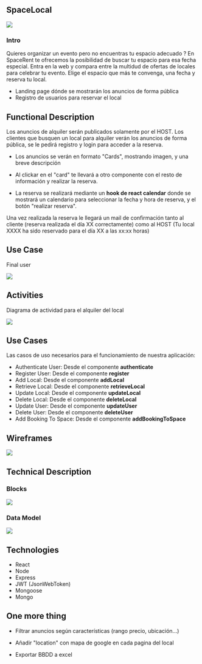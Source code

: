 ## SpaceLocal
![](./assets/img/giphy.webp)

### Intro
Quieres organizar un evento pero no encuentras tu espacio adecuado ? En SpaceRent te ofrecemos la posibilidad de buscar tu espacio para esa fecha especial. Entra en la web y compara entre la multidud de ofertas de locales para celebrar tu evento. Elige el espacio que más te convenga, una fecha y reserva tu local.

- Landing page dónde se mostrarán los anuncios de forma pública
- Registro de usuarios para reservar el local


## Functional Description

Los anuncios de alquiler serán publicados solamente por el HOST. Los clientes que busquen un local para alquiler verán los anuncios de forma pública, se le pedirá registro y login para acceder a la reserva.

+ Los anuncios se verán en formato "Cards", mostrando imagen, y una breve descripción

+ Al clickar en el "card" te llevará a otro componente con el resto de información y realizar la reserva.

+ La reserva se realizará mediante un **hook de react calendar** donde se mostrará un calendario para seleccionar la fecha y hora de reserva, y el botón "realizar reserva".

Una vez realizada la reserva le llegará un mail de confirmación tanto al cliente (reserva realizada el día XX correctamente) como al HOST (Tu local XXXX ha sido reservado para el día XX a las xx:xx horas)

## Use Case

Final user

![](./assets/img/Use%20Case.jpeg)

## Activities

Diagrama de actividad para el alquiler del local

![](./assets/img/activities.jpeg)

## Use Cases

Las casos de uso necesarios para el funcionamiento de nuestra aplicación:

- Authenticate User: Desde el componente **authenticate**
- Register User: Desde el componente **register**
- Add Local: Desde el componente **addLocal**
- Retrieve Local: Desde el componente **retrieveLocal**
- Update Local: Desde el componente **updateLocal**
- Delete Local: Desde el componente **deleteLocal**
- Update User: Desde el componente **updateUser**
- Delete User: Desde el componente **deleteUser**
- Add Booking To Space: Desde el componente **addBookingToSpace**

## Wireframes
![](./assets/img/figma.jpeg)

## Technical Description

### Blocks

![](./assets/img/blocks.jpeg)

### Data Model

![](./assets/img/data-model.jpeg)


## Technologies

- React
- Node
- Express
- JWT (JsonWebToken)
- Mongoose
- Mongo

## One more thing

- Filtrar anuncios según características (rango precio, ubicación...)

- Añadir "location" con mapa de google en cada pagina del local

- Exportar BBDD a excel